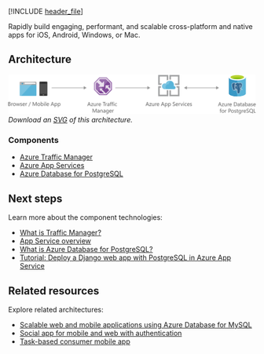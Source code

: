 [!INCLUDE [header_file](../../../includes/sol-idea-header.md)]

Rapidly build engaging, performant, and scalable cross-platform and native apps for iOS, Android, Windows, or Mac.

## Architecture

![Architecture Diagram](../media/scalable-web-and-mobile-applications-using-azure-database-for-postgresql.png)
*Download an [SVG](../media/scalable-web-and-mobile-applications-using-azure-database-for-postgresql.svg) of this architecture.*

### Components

- [Azure Traffic Manager](https://azure.microsoft.com/services/traffic-manager/)
- [Azure App Services](https://azure.microsoft.com/services/app-service/)
- [Azure Database for PostgreSQL](https://azure.microsoft.com/en-us/services/postgresql/)

## Next steps

Learn more about the component technologies:

- [What is Traffic Manager?](/azure/traffic-manager/traffic-manager-overview)
- [App Service overview](/azure/app-service/overview)
- [What is Azure Database for PostgreSQL?](/azure/postgresql/overview)
- [Tutorial: Deploy a Django web app with PostgreSQL in Azure App Service](/azure/app-service/tutorial-python-postgresql-app)

## Related resources

Explore related architectures:

- [Scalable web and mobile applications using Azure Database for MySQL](./scalable-web-and-mobile-applications-using-azure-database-for-mysql.yml)
- [Social app for mobile and web with authentication](./social-mobile-and-web-app-with-authentication.yml)
- [Task-based consumer mobile app](./task-based-consumer-mobile-app.yml)
